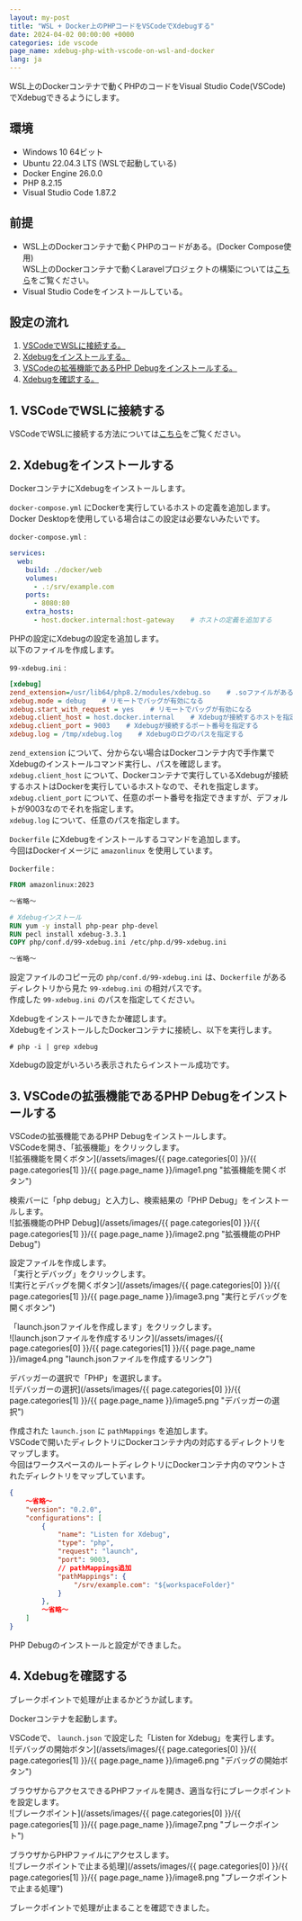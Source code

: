 ```yaml
---
layout: my-post
title: "WSL + Docker上のPHPコードをVSCodeでXdebugする"
date: 2024-04-02 00:00:00 +0000
categories: ide vscode
page_name: xdebug-php-with-vscode-on-wsl-and-docker
lang: ja
---
```


WSL上のDockerコンテナで動くPHPのコードをVisual Studio Code(VSCode)でXdebugできるようにします。

## 環境
- Windows 10 64ビット
- Ubuntu 22.04.3 LTS (WSLで起動している)
- Docker Engine 26.0.0
- PHP 8.2.15
- Visual Studio Code 1.87.2

## 前提
- WSL上のDockerコンテナで動くPHPのコードがある。(Docker Compose使用)  
WSL上のDockerコンテナで動くLaravelプロジェクトの構築については[こちら](/web-application-framework/laravel/running-laravel-project-on-nginx)をご覧ください。
- Visual Studio Codeをインストールしている。

## 設定の流れ
1. [VSCodeでWSLに接続する。](#1-vscodeでwslに接続する)
2. [Xdebugをインストールする。](#2-xdebugをインストールする)
3. [VSCodeの拡張機能であるPHP Debugをインストールする。](#3-vscodeの拡張機能であるphp-debugをインストールする)
4. [Xdebugを確認する。](#4-xdebugを確認する)

## 1. VSCodeでWSLに接続する
VSCodeでWSLに接続する方法については[こちら](/ide/vscode/connecting-to-wsl-with-vscode)をご覧ください。

## 2. Xdebugをインストールする
DockerコンテナにXdebugをインストールします。  

`docker-compose.yml` にDockerを実行しているホストの定義を追加します。  
Docker Desktopを使用している場合はこの設定は必要ないみたいです。  

`docker-compose.yml` :
```yml
services:
  web:
    build: ./docker/web
    volumes:
      - .:/srv/example.com
    ports:
      - 8080:80
    extra_hosts:
      - host.docker.internal:host-gateway    # ホストの定義を追加する
```
PHPの設定にXdebugの設定を追加します。  
以下のファイルを作成します。  

`99-xdebug.ini` : 
```ini
[xdebug]
zend_extension=/usr/lib64/php8.2/modules/xdebug.so    # .soファイルがあるパスを指定する
xdebug.mode = debug    # リモートでバッグが有効になる
xdebug.start_with_request = yes    # リモートでバッグが有効になる
xdebug.client_host = host.docker.internal    # Xdebugが接続するホストを指定する
xdebug.client_port = 9003    # Xdebugが接続するポート番号を指定する
xdebug.log = /tmp/xdebug.log    # Xdebugのログのパスを指定する
```
`zend_extension` について、分からない場合はDockerコンテナ内で手作業でXdebugのインストールコマンド実行し、パスを確認します。    
`xdebug.client_host` について、Dockerコンテナで実行しているXdebugが接続するホストはDockerを実行しているホストなので、それを指定します。  
`xdebug.client_port` について、任意のポート番号を指定できますが、デフォルトが9003なのでそれを指定します。  
`xdebug.log` について、任意のパスを指定します。

`Dockerfile` にXdebugをインストールするコマンドを追加します。  
今回はDockerイメージに `amazonlinux` を使用しています。  

`Dockerfile` :
```dockerfile
FROM amazonlinux:2023

～省略～

# Xdebugインストール
RUN yum -y install php-pear php-devel
RUN pecl install xdebug-3.3.1
COPY php/conf.d/99-xdebug.ini /etc/php.d/99-xdebug.ini

～省略～
```
設定ファイルのコピー元の `php/conf.d/99-xdebug.ini` は、`Dockerfile` があるディレクトリから見た `99-xdebug.ini` の相対パスです。  
作成した `99-xdebug.ini` のパスを指定してください。

Xdebugをインストールできたか確認します。  
XdebugをインストールしたDockerコンテナに接続し、以下を実行します。  
```
# php -i | grep xdebug
```
Xdebugの設定がいろいろ表示されたらインストール成功です。

## 3. VSCodeの拡張機能であるPHP Debugをインストールする
VSCodeの拡張機能であるPHP Debugをインストールします。  
VSCodeを開き、「拡張機能」をクリックします。  
![拡張機能を開くボタン](/assets/images/{{ page.categories[0] }}/{{ page.categories[1] }}/{{ page.page_name }}/image1.png "拡張機能を開くボタン")

検索バーに「php debug」と入力し、検索結果の「PHP Debug」をインストールします。  
![拡張機能のPHP Debug](/assets/images/{{ page.categories[0] }}/{{ page.categories[1] }}/{{ page.page_name }}/image2.png "拡張機能のPHP Debug")

設定ファイルを作成します。  
「実行とデバッグ」をクリックします。  
![実行とデバッグを開くボタン](/assets/images/{{ page.categories[0] }}/{{ page.categories[1] }}/{{ page.page_name }}/image3.png "実行とデバッグを開くボタン")

「launch.jsonファイルを作成します」をクリックします。  
![launch.jsonファイルを作成するリンク](/assets/images/{{ page.categories[0] }}/{{ page.categories[1] }}/{{ page.page_name }}/image4.png "launch.jsonファイルを作成するリンク")

デバッガーの選択で「PHP」を選択します。  
![デバッガーの選択](/assets/images/{{ page.categories[0] }}/{{ page.categories[1] }}/{{ page.page_name }}/image5.png "デバッガーの選択")

作成された `launch.json` に `pathMappings` を追加します。  
VSCodeで開いたディレクトリにDockerコンテナ内の対応するディレクトリをマップします。  
今回はワークスペースのルートディレクトリにDockerコンテナ内のマウントされたディレクトリをマップしています。
```json
{
    ～省略～
    "version": "0.2.0",
    "configurations": [
        {
            "name": "Listen for Xdebug",
            "type": "php",
            "request": "launch",
            "port": 9003,
            // pathMappings追加
            "pathMappings": {
                "/srv/example.com": "${workspaceFolder}"
            }
        },
        ～省略～
    ]
}
```
PHP Debugのインストールと設定ができました。

## 4. Xdebugを確認する
ブレークポイントで処理が止まるかどうか試します。  

Dockerコンテナを起動します。  

VSCodeで、 `launch.json` で設定した「Listen for Xdebug」を実行します。  
![デバッグの開始ボタン](/assets/images/{{ page.categories[0] }}/{{ page.categories[1] }}/{{ page.page_name }}/image6.png "デバッグの開始ボタン")

ブラウザからアクセスできるPHPファイルを開き、適当な行にブレークポイントを設定します。  
![ブレークポイント](/assets/images/{{ page.categories[0] }}/{{ page.categories[1] }}/{{ page.page_name }}/image7.png "ブレークポイント")

ブラウザからPHPファイルにアクセスします。    
![ブレークポイントで止まる処理](/assets/images/{{ page.categories[0] }}/{{ page.categories[1] }}/{{ page.page_name }}/image8.png "ブレークポイントで止まる処理")

ブレークポイントで処理が止まることを確認できました。
